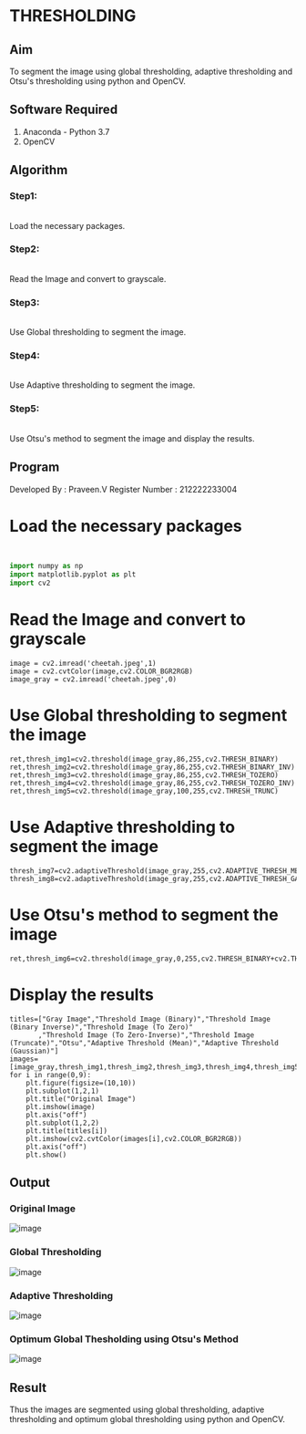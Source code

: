 # THRESHOLDING
## Aim
To segment the image using global thresholding, adaptive thresholding and Otsu's thresholding using python and OpenCV.

## Software Required
1. Anaconda - Python 3.7
2. OpenCV

## Algorithm

### Step1:
<br>
Load the necessary packages.

### Step2:
<br>
Read the Image and convert to grayscale.

### Step3:
<br>
Use Global thresholding to segment the image.

### Step4:
<br>
Use Adaptive thresholding to segment the image.

### Step5:
<br>
Use Otsu's method to segment the image and display the results.


## Program
Developed By : Praveen.V
Register Number : 212222233004

# Load the necessary packages
```python


import numpy as np
import matplotlib.pyplot as plt
import cv2
```


# Read the Image and convert to grayscale
```
image = cv2.imread('cheetah.jpeg',1)
image = cv2.cvtColor(image,cv2.COLOR_BGR2RGB)
image_gray = cv2.imread('cheetah.jpeg',0)
```


# Use Global thresholding to segment the image
```
ret,thresh_img1=cv2.threshold(image_gray,86,255,cv2.THRESH_BINARY)
ret,thresh_img2=cv2.threshold(image_gray,86,255,cv2.THRESH_BINARY_INV)
ret,thresh_img3=cv2.threshold(image_gray,86,255,cv2.THRESH_TOZERO)
ret,thresh_img4=cv2.threshold(image_gray,86,255,cv2.THRESH_TOZERO_INV)
ret,thresh_img5=cv2.threshold(image_gray,100,255,cv2.THRESH_TRUNC)
```



# Use Adaptive thresholding to segment the image
```
thresh_img7=cv2.adaptiveThreshold(image_gray,255,cv2.ADAPTIVE_THRESH_MEAN_C,cv2.THRESH_BINARY,11,2)
thresh_img8=cv2.adaptiveThreshold(image_gray,255,cv2.ADAPTIVE_THRESH_GAUSSIAN_C,cv2.THRESH_BINARY,11,2)

```

# Use Otsu's method to segment the image 
```
ret,thresh_img6=cv2.threshold(image_gray,0,255,cv2.THRESH_BINARY+cv2.THRESH_OTSU)
```


# Display the results
```
titles=["Gray Image","Threshold Image (Binary)","Threshold Image (Binary Inverse)","Threshold Image (To Zero)"
       ,"Threshold Image (To Zero-Inverse)","Threshold Image (Truncate)","Otsu","Adaptive Threshold (Mean)","Adaptive Threshold (Gaussian)"]
images=[image_gray,thresh_img1,thresh_img2,thresh_img3,thresh_img4,thresh_img5,thresh_img6,thresh_img7,thresh_img8]
for i in range(0,9):
    plt.figure(figsize=(10,10))
    plt.subplot(1,2,1)
    plt.title("Original Image")
    plt.imshow(image)
    plt.axis("off")
    plt.subplot(1,2,2)
    plt.title(titles[i])
    plt.imshow(cv2.cvtColor(images[i],cv2.COLOR_BGR2RGB))
    plt.axis("off")
    plt.show()
```





## Output

### Original Image

![image](https://github.com/Goutham2306/Thresholdingg/assets/138971154/654add83-5070-40fd-8b1b-fca0a3082fe6)
<br>
### Global Thresholding


![image](https://github.com/Goutham2306/Thresholdingg/assets/138971154/eed1b530-7c0a-4740-baac-f2317c58e0f0)
<br>
### Adaptive Thresholding

![image](https://github.com/Goutham2306/Thresholdingg/assets/138971154/9b45f47d-ad58-4a42-99b1-7162ff72a668)
<br>
### Optimum Global Thesholding using Otsu's Method

![image](https://github.com/Goutham2306/Thresholdingg/assets/138971154/233cd2cb-263b-470f-a9cb-5e76a255ead0)
<br>

## Result
Thus the images are segmented using global thresholding, adaptive thresholding and optimum global thresholding using python and OpenCV.
